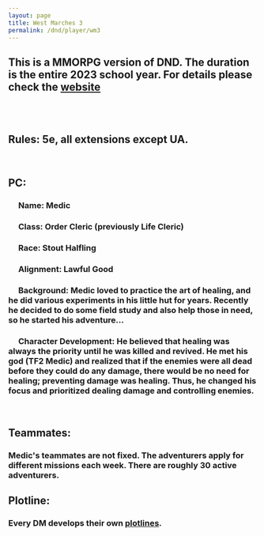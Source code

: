 ```yaml
---
layout: page
title: West Marches 3
permalink: /dnd/player/wm3
---
```


## This is a MMORPG version of DND. The duration is the entire 2023 school year. For details please check the [website](https://www.worldanvil.com/w/wm3-esyellow13/)

<br>
<br>

## Rules: 5e, all extensions except UA.

<br>

## PC:
### &emsp; Name: Medic
### &emsp; Class: Order Cleric (previously Life Cleric)
### &emsp; Race: Stout Halfling
### &emsp; Alignment: Lawful Good
### &emsp; Background: Medic loved to practice the art of healing, and he did various experiments in his little hut for years. Recently he decided to do some field study and also help those in need, so he started his adventure...
### &emsp; Character Development: He believed that healing was always the priority until he was killed and revived. He met his god (TF2 Medic) and realized that if the enemies were all dead before they could do any damage, there would be no need for healing; preventing damage was healing. Thus, he changed his focus and prioritized dealing damage and controlling enemies.

<br>

## Teammates:
### Medic's teammates are not fixed. The adventurers apply for different missions each week. There are roughly 30 active adventurers.

## Plotline:
### Every DM develops their own [plotlines](https://www.worldanvil.com/w/wm3-esyellow13/a/plotlines-article).